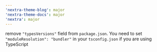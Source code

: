 ```yaml
---
'nextra-theme-blog': major
'nextra-theme-docs': major
'nextra': major
---
```


remove `"typesVersions"` field from `package.json`. You need to set `"moduleResolution": "bundler"` in your `tsconfig.json` if you are using TypeScript
